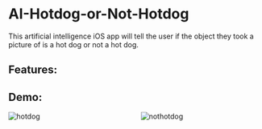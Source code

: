 # AI-Hotdog-or-Not-Hotdog
This artificial intelligence iOS app will tell the user if the object they took a picture of is a hot dog or not a hot dog.

## Features:

## Demo:

<div>
<img style="float: left; padding-right: 100px;" src="https://media.giphy.com/media/VbE3UYeZ2ywdJH0hej/giphy.gif" title="hotdog"/>
<img style="float: left; padding-left: 100px;" src="https://media.giphy.com/media/WovVJt20yNiakNiVSU/giphy.gif" title="nothotdog"/>
</div>
